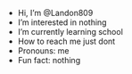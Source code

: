 -  Hi, I’m @Landon809
-  I’m interested in nothing
-  I’m currently learning school
-  How to reach me just dont
-  Pronouns: me
- Fun fact: nothing
